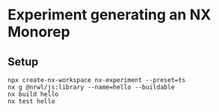 # Experiment generating an NX Monorep

## Setup
```
npx create-nx-workspace nx-experiment --preset=ts
nx g @nrwl/js:library --name=hello --buildable
nx build hello
nx test hello
```
